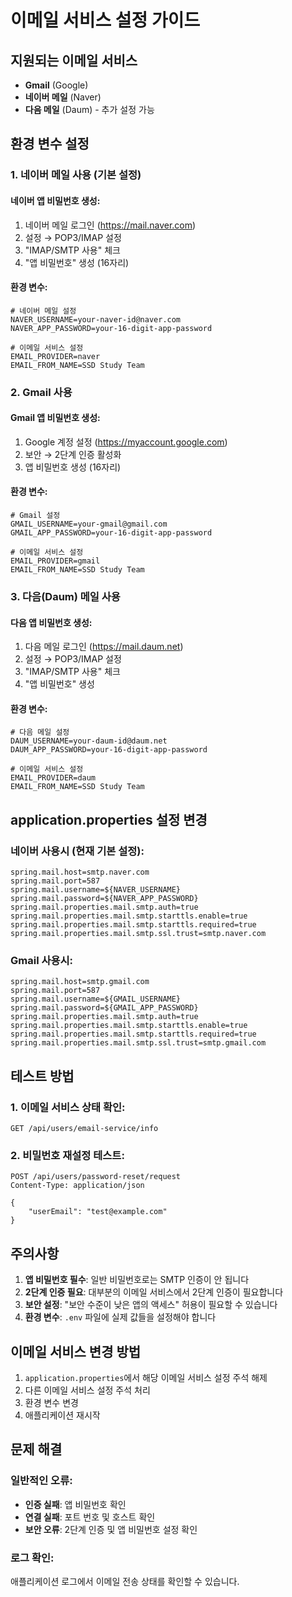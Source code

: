# 이메일 서비스 설정 가이드

## 지원되는 이메일 서비스

- **Gmail** (Google)
- **네이버 메일** (Naver)
- **다음 메일** (Daum) - 추가 설정 가능

## 환경 변수 설정

### 1. 네이버 메일 사용 (기본 설정)

#### 네이버 앱 비밀번호 생성:

1. 네이버 메일 로그인 (https://mail.naver.com)
2. 설정 → POP3/IMAP 설정
3. "IMAP/SMTP 사용" 체크
4. "앱 비밀번호" 생성 (16자리)

#### 환경 변수:

```env
# 네이버 메일 설정
NAVER_USERNAME=your-naver-id@naver.com
NAVER_APP_PASSWORD=your-16-digit-app-password

# 이메일 서비스 설정
EMAIL_PROVIDER=naver
EMAIL_FROM_NAME=SSD Study Team
```

### 2. Gmail 사용

#### Gmail 앱 비밀번호 생성:

1. Google 계정 설정 (https://myaccount.google.com)
2. 보안 → 2단계 인증 활성화
3. 앱 비밀번호 생성 (16자리)

#### 환경 변수:

```env
# Gmail 설정
GMAIL_USERNAME=your-gmail@gmail.com
GMAIL_APP_PASSWORD=your-16-digit-app-password

# 이메일 서비스 설정
EMAIL_PROVIDER=gmail
EMAIL_FROM_NAME=SSD Study Team
```

### 3. 다음(Daum) 메일 사용

#### 다음 앱 비밀번호 생성:

1. 다음 메일 로그인 (https://mail.daum.net)
2. 설정 → POP3/IMAP 설정
3. "IMAP/SMTP 사용" 체크
4. "앱 비밀번호" 생성

#### 환경 변수:

```env
# 다음 메일 설정
DAUM_USERNAME=your-daum-id@daum.net
DAUM_APP_PASSWORD=your-16-digit-app-password

# 이메일 서비스 설정
EMAIL_PROVIDER=daum
EMAIL_FROM_NAME=SSD Study Team
```

## application.properties 설정 변경

### 네이버 사용시 (현재 기본 설정):

```properties
spring.mail.host=smtp.naver.com
spring.mail.port=587
spring.mail.username=${NAVER_USERNAME}
spring.mail.password=${NAVER_APP_PASSWORD}
spring.mail.properties.mail.smtp.auth=true
spring.mail.properties.mail.smtp.starttls.enable=true
spring.mail.properties.mail.smtp.starttls.required=true
spring.mail.properties.mail.smtp.ssl.trust=smtp.naver.com
```

### Gmail 사용시:

```properties
spring.mail.host=smtp.gmail.com
spring.mail.port=587
spring.mail.username=${GMAIL_USERNAME}
spring.mail.password=${GMAIL_APP_PASSWORD}
spring.mail.properties.mail.smtp.auth=true
spring.mail.properties.mail.smtp.starttls.enable=true
spring.mail.properties.mail.smtp.starttls.required=true
spring.mail.properties.mail.smtp.ssl.trust=smtp.gmail.com
```

## 테스트 방법

### 1. 이메일 서비스 상태 확인:

```http
GET /api/users/email-service/info
```

### 2. 비밀번호 재설정 테스트:

```http
POST /api/users/password-reset/request
Content-Type: application/json

{
    "userEmail": "test@example.com"
}
```

## 주의사항

1. **앱 비밀번호 필수**: 일반 비밀번호로는 SMTP 인증이 안 됩니다
2. **2단계 인증 필요**: 대부분의 이메일 서비스에서 2단계 인증이 필요합니다
3. **보안 설정**: "보안 수준이 낮은 앱의 액세스" 허용이 필요할 수 있습니다
4. **환경 변수**: `.env` 파일에 실제 값들을 설정해야 합니다

## 이메일 서비스 변경 방법

1. `application.properties`에서 해당 이메일 서비스 설정 주석 해제
2. 다른 이메일 서비스 설정 주석 처리
3. 환경 변수 변경
4. 애플리케이션 재시작

## 문제 해결

### 일반적인 오류:

- **인증 실패**: 앱 비밀번호 확인
- **연결 실패**: 포트 번호 및 호스트 확인
- **보안 오류**: 2단계 인증 및 앱 비밀번호 설정 확인

### 로그 확인:

애플리케이션 로그에서 이메일 전송 상태를 확인할 수 있습니다.
